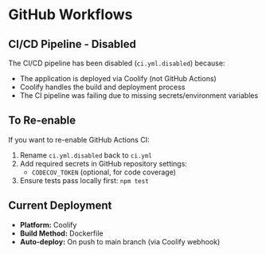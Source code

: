 # GitHub Workflows

## CI/CD Pipeline - Disabled

The CI/CD pipeline has been disabled (`ci.yml.disabled`) because:
- The application is deployed via Coolify (not GitHub Actions)
- Coolify handles the build and deployment process
- The CI pipeline was failing due to missing secrets/environment variables

## To Re-enable

If you want to re-enable GitHub Actions CI:

1. Rename `ci.yml.disabled` back to `ci.yml`
2. Add required secrets in GitHub repository settings:
   - `CODECOV_TOKEN` (optional, for code coverage)
3. Ensure tests pass locally first: `npm test`

## Current Deployment

- **Platform:** Coolify
- **Build Method:** Dockerfile
- **Auto-deploy:** On push to main branch (via Coolify webhook)

